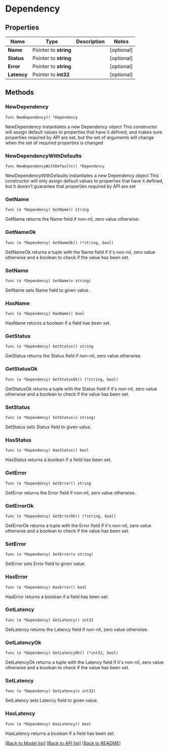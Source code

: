 # Dependency

## Properties

Name | Type | Description | Notes
------------ | ------------- | ------------- | -------------
**Name** | Pointer to **string** |  | [optional] 
**Status** | Pointer to **string** |  | [optional] 
**Error** | Pointer to **string** |  | [optional] 
**Latency** | Pointer to **int32** |  | [optional] 

## Methods

### NewDependency

`func NewDependency() *Dependency`

NewDependency instantiates a new Dependency object
This constructor will assign default values to properties that have it defined,
and makes sure properties required by API are set, but the set of arguments
will change when the set of required properties is changed

### NewDependencyWithDefaults

`func NewDependencyWithDefaults() *Dependency`

NewDependencyWithDefaults instantiates a new Dependency object
This constructor will only assign default values to properties that have it defined,
but it doesn't guarantee that properties required by API are set

### GetName

`func (o *Dependency) GetName() string`

GetName returns the Name field if non-nil, zero value otherwise.

### GetNameOk

`func (o *Dependency) GetNameOk() (*string, bool)`

GetNameOk returns a tuple with the Name field if it's non-nil, zero value otherwise
and a boolean to check if the value has been set.

### SetName

`func (o *Dependency) SetName(v string)`

SetName sets Name field to given value.

### HasName

`func (o *Dependency) HasName() bool`

HasName returns a boolean if a field has been set.

### GetStatus

`func (o *Dependency) GetStatus() string`

GetStatus returns the Status field if non-nil, zero value otherwise.

### GetStatusOk

`func (o *Dependency) GetStatusOk() (*string, bool)`

GetStatusOk returns a tuple with the Status field if it's non-nil, zero value otherwise
and a boolean to check if the value has been set.

### SetStatus

`func (o *Dependency) SetStatus(v string)`

SetStatus sets Status field to given value.

### HasStatus

`func (o *Dependency) HasStatus() bool`

HasStatus returns a boolean if a field has been set.

### GetError

`func (o *Dependency) GetError() string`

GetError returns the Error field if non-nil, zero value otherwise.

### GetErrorOk

`func (o *Dependency) GetErrorOk() (*string, bool)`

GetErrorOk returns a tuple with the Error field if it's non-nil, zero value otherwise
and a boolean to check if the value has been set.

### SetError

`func (o *Dependency) SetError(v string)`

SetError sets Error field to given value.

### HasError

`func (o *Dependency) HasError() bool`

HasError returns a boolean if a field has been set.

### GetLatency

`func (o *Dependency) GetLatency() int32`

GetLatency returns the Latency field if non-nil, zero value otherwise.

### GetLatencyOk

`func (o *Dependency) GetLatencyOk() (*int32, bool)`

GetLatencyOk returns a tuple with the Latency field if it's non-nil, zero value otherwise
and a boolean to check if the value has been set.

### SetLatency

`func (o *Dependency) SetLatency(v int32)`

SetLatency sets Latency field to given value.

### HasLatency

`func (o *Dependency) HasLatency() bool`

HasLatency returns a boolean if a field has been set.


[[Back to Model list]](../README.md#documentation-for-models) [[Back to API list]](../README.md#documentation-for-api-endpoints) [[Back to README]](../README.md)


